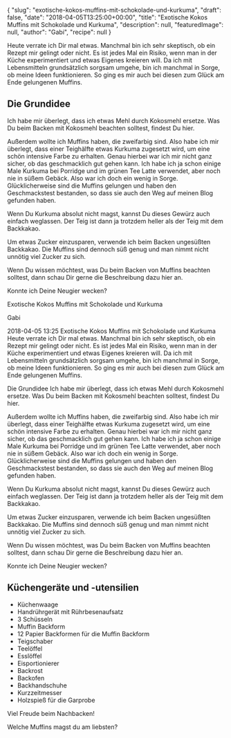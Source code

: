 {
    "slug": "exotische-kokos-muffins-mit-schokolade-und-kurkuma",
    "draft": false,
    "date": "2018-04-05T13:25:00+00:00",
    "title": "Exotische Kokos Muffins mit Schokolade und Kurkuma",
    "description": null,
    "featuredImage": null,
    "author": "Gabi",
    "recipe": null
}

Heute verrate ich Dir mal etwas. Manchmal bin ich sehr skeptisch, ob ein Rezept mir gelingt oder nicht. Es ist jedes Mal ein Risiko, wenn man in der Küche experimentiert und etwas Eigenes kreieren will. Da ich mit Lebensmitteln grundsätzlich sorgsam umgehe, bin ich manchmal in Sorge, ob meine Ideen funktionieren. So ging es mir auch bei diesen zum Glück am Ende gelungenen Muffins.


## Die Grundidee

Ich habe mir überlegt, dass ich etwas Mehl durch Kokosmehl ersetze. Was Du beim Backen mit Kokosmehl beachten solltest, findest Du hier.

Außerdem wollte ich Muffins haben, die zweifarbig sind. Also habe ich mir überlegt, dass einer Teighälfte etwas Kurkuma zugesetzt wird, um eine schön intensive Farbe zu erhalten. Genau hierbei war ich mir nicht ganz sicher, ob das geschmacklich gut gehen kann. Ich habe ich ja schon einige Male Kurkuma bei Porridge und im grünen Tee Latte verwendet, aber noch nie in süßem Gebäck. Also war ich doch ein wenig in Sorge. Glücklicherweise sind die Muffins gelungen und haben den Geschmackstest bestanden, so dass sie auch den Weg auf meinen Blog gefunden haben.

Wenn Du Kurkuma absolut nicht magst, kannst Du dieses Gewürz auch einfach weglassen. Der Teig ist dann ja trotzdem heller als der Teig mit dem Backkakao.

Um etwas Zucker einzusparen, verwende ich beim Backen ungesüßten Backkakao. Die Muffins sind dennoch süß genug und man nimmt nicht unnötig viel Zucker zu sich.

Wenn Du wissen möchtest, was Du beim Backen von Muffins beachten solltest, dann schau Dir gerne die Beschreibung dazu hier an.

Konnte ich Deine Neugier wecken?


Exotische Kokos Muffins mit Schokolade und Kurkuma

Gabi

2018-04-05 13:25
Exotische Kokos Muffins mit Schokolade und Kurkuma
Heute verrate ich Dir mal etwas. Manchmal bin ich sehr skeptisch, ob ein Rezept mir gelingt oder nicht. Es ist jedes Mal ein Risiko, wenn man in der Küche experimentiert und etwas Eigenes kreieren will. Da ich mit Lebensmitteln grundsätzlich sorgsam umgehe, bin ich manchmal in Sorge, ob meine Ideen funktionieren. So ging es mir auch bei diesen zum Glück am Ende gelungenen Muffins.

Die Grundidee
Ich habe mir überlegt, dass ich etwas Mehl durch Kokosmehl ersetze. Was Du beim Backen mit Kokosmehl beachten solltest, findest Du hier.

Außerdem wollte ich Muffins haben, die zweifarbig sind. Also habe ich mir überlegt, dass einer Teighälfte etwas Kurkuma zugesetzt wird, um eine schön intensive Farbe zu erhalten. Genau hierbei war ich mir nicht ganz sicher, ob das geschmacklich gut gehen kann. Ich habe ich ja schon einige Male Kurkuma bei Porridge und im grünen Tee Latte verwendet, aber noch nie in süßem Gebäck. Also war ich doch ein wenig in Sorge. Glücklicherweise sind die Muffins gelungen und haben den Geschmackstest bestanden, so dass sie auch den Weg auf meinen Blog gefunden haben.

Wenn Du Kurkuma absolut nicht magst, kannst Du dieses Gewürz auch einfach weglassen. Der Teig ist dann ja trotzdem heller als der Teig mit dem Backkakao.

Um etwas Zucker einzusparen, verwende ich beim Backen ungesüßten Backkakao. Die Muffins sind dennoch süß genug und man nimmt nicht unnötig viel Zucker zu sich.

Wenn Du wissen möchtest, was Du beim Backen von Muffins beachten solltest, dann schau Dir gerne die Beschreibung dazu hier an.

Konnte ich Deine Neugier wecken?

## Küchengeräte und -utensilien

- Küchenwaage
- Handrührgerät mit Rührbesenaufsatz
- 3 Schüsseln
- Muffin Backform
- 12 Papier Backformen für die Muffin Backform
- Teigschaber
- Teelöffel
- Esslöffel
- Eisportionierer
- Backrost
- Backofen
- Backhandschuhe
- Kurzzeitmesser
- Holzspieß für die Garprobe


Viel Freude beim Nachbacken!

Welche Muffins magst du am liebsten?